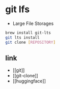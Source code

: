 # git lfs
- Large File Storages

```sh
brew install git-lts
git lts install
git clone [REPOSITORY]
```

## link
- [[git]]
- [[git-clone]]
- [[huggingface]]

